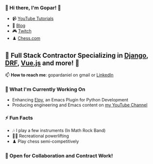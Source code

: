 ### 👋 Hi there, I'm **Gopar**! 👋
- 📹 [YouTube Tutorials](https://www.youtube.com/channel/UCCRdRbI93UGW0AZttVH3SbA/playlists)
- 📝 [Blog](https://www.pygopar.com/)
- 🎮 [Twitch](https://www.twitch.tv/gopar)
- ♟️ [Chess.com](https://www.chess.com/member/goparman)



## 🐍 Full Stack Contractor Specializing in [Django](https://www.djangoproject.com/), [DRF](https://www.django-rest-framework.org/), [Vue.js](https://vuejs.org/) and more! 🐍

📫 **How to reach me**: gopardaniel on gmail or [LinkedIn](https://www.linkedin.com/in/daniel-gopar-756b945b/)



### 🚀 What I'm Currently Working On
- Enhancing [Elpy](https://github.com/jorgenschaefer/elpy/), an Emacs Plugin for Python Development
- Producing engineering and Emacs content on [my YouTube Channel](https://www.youtube.com/channel/UCCRdRbI93UGW0AZttVH3SbA/playlists)



### ⚡ Fun Facts
- 🎶 I play a few instruments (In Math Rock Band)
- 🏋️‍♂️ Recreational powerlifting
- ♟️ Play chess semi-competitively



### 🤝 Open for Collaboration and Contract Work!
